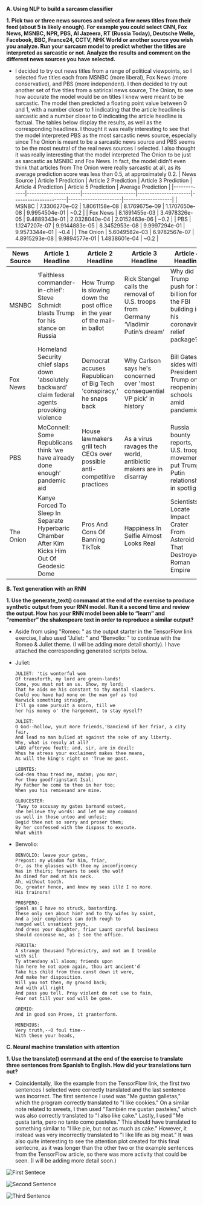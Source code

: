 **A. Using NLP to build a sarcasm classifier**
  
  **1. Pick two or three news sources and select a few news titles from their feed (about 5 is likely enough).  For example you could select CNN, Fox News, MSNBC, NPR, PBS, Al Jazeera, RT (Russia Today), Deutsche Welle, Facebook, BBC, France24, CCTV, NHK World or another source you wish you analyze.  Run your sarcasm model to predict whether the titles are interpreted as sarcastic or not.  Analyze the results and comment on the different news sources you have selected.**
  
* I decided to try out news titles from a range of political viewpoints, so I selected five titles each from MSNBC (more liberal), Fox News (more conservative), and PBS (more independent).  I then decided to try out another set of five titles from a satirical news source, The Onion, to see how accurate the model would be on titles I knew were meant to be sarcastic.  The model then predicted a floating point value between 0 and 1, with a number closer to 1 indicating that the article headline is sarcastic and a number closer to 0 indicating the article headline is factual.  The tables below display the results, as well as the corresponding headlines.  I thought it was really interesting to see that the model interpreted PBS as the most sarcastic news source, especially since The Onion is meant to be a sarcastic news source and PBS seems to be the most neutral of the real news sources I selected.  I also thought it was really interesting that the model interpreted The Onion to be just as sarcastic as MSNBC and Fox News.  In fact, the model didn't even think that articles from The Onion were really sarcastic at all, as its average prediction score was less than 0.5, at approximately 0.2.
| News Source | Article 1 Prediction | Article 2 Prediction | Article 3 Prediction | Article 4 Prediction | Article 5 Prediction | Average Prediction |
|-------------|----------------------|----------------------|----------------------|----------------------|----------------------|--------------------|
| MSNBC       | 7.3306270e-02        | 1.8061158e-08        | 8.1769675e-09        | 1.1707650e-08        | 9.9954504e-01        | ~0.2               |
| Fox News    | 8.1891455e-03        | 3.4978326e-05        | 9.4889343e-01        | 2.0328040e-04        | 2.0152463e-06        | ~0.2               |
| PBS         | 1.1247207e-07        | 9.9144883e-05        | 8.3452953e-08        | 9.9997294e-01        | 9.9573344e-01        | ~0.4               |
| The Onion   | 5.6049582e-03        | 6.9782567e-07        | 4.8915293e-08        | 9.9894577e-01        | 1.4838601e-04        | ~0.2               |

| News Source | Article 1 Headline                                                                                | Article 2 Headline                                                           | Article 3 Headline                                                                   | Article 4 Headline                                                                         | Article 5 Headline                                                                                              |
|-------------|---------------------------------------------------------------------------------------------------|------------------------------------------------------------------------------|--------------------------------------------------------------------------------------|--------------------------------------------------------------------------------------------|-----------------------------------------------------------------------------------------------------------------|
| MSNBC       | ‘Faithless commander-in-chief’: Steve Schmidt blasts  Trump for his stance on Russia              | How Trump is slowing down the post office  in the year of the mail-in ballot | Rick Stengel calls the removal of U.S. troops  from Germany ‘Vladimir Putin’s dream’ | Why did Trump push for $2 billion for the FBI building  in his coronavirus relief package? | Ron Johnson, head of Sen. oversight committee, benefited  financially from policies he backed, claims new group |
| Fox News    | Homeland Security chief slaps down 'absolutely  backward' claim federal agents provoking violence | Democrat accuses Republican of Big Tech  'conspiracy,' he snaps back         | Why Carlson says he's concerned over  'most consequential VP pick' in history        | Bill Gates sides with President Trump  on reopening schools amid pandemic                  | Colorado restaurant owners who defied lockdown close  their doors, cite 'disheartening' restrictions            |
| PBS         | McConnell: Some Republicans think ‘we have  already done enough’ pandemic aid                     | House lawmakers grill tech CEOs over  possible anti-competitive practices    | As a virus ravages the world, antibiotic  makers are in disarray                     | Russia bounty reports, U.S. troop movements put  Trump-Putin relationship in spotlight     | Is U.S. regulatory framework capable of reining in  big tech companies?                                         |
| The Onion   | Kanye Forced To Sleep In Separate Hyperbaric Chamber  After Kim Kicks Him Out Of Geodesic Dome    | Pros And Cons Of Banning TikTok                                              | Happiness In Selfie Almost Looks Real                                                | Scientists Locate Impact Crater From Asteroid  That Destroyed Roman Empire                 | L.A. Designates Open-Air Dining Areas Along  101 Freeway Media                                                  |
  
**B. Text generation with an RNN**

  **1. Use the generate_text() command at the end of the exercise to produce synthetic output from your RNN model.  Run it a second time and review the output.  How has your RNN model been able to “learn” and “remember” the shakespeare text in order to reproduce a similar output?**
  
*  Aside from using "Romeo: " as the output starter in the TensorFlow link exercise, I also used "Juliet: " and "Benvolio: " to continue with the Romeo & Juliet theme.  (I will be adding more detail shortly).  I have attached the corresponding generated scripts below. 

* Juliet: 

      JULIET: 'tis wonterful wom
      Of transforth, my lord are green-lands!
      Come, you must not on us. Show, my lord;
      That he aids me his constant to thy mastal slanders.
      Could you have had none on the man gof as tod
      Warwick something straight,
      I'll go some pursuit a scorn, till we
      her his money o' the hargement, to stay myself?

      JULIET:
      O God--hollow, yout more friends,'Banciend of her friar, a city fair,
      And lead no man bulied at against the soke of any liberty.
      Why, what is resoly at all?
      LAUD afteryou foutt; and, sir, are in devil:
      Whus he atress your exclaiment makes thee means,
      As will the king's right on 'True me past.

      LEONTES:
      God-den thou tread me, madam; you mar;
      For thou goodfrignstant Isal:
      My father he come to thee in her too;
      When you his remiesand are mine.

      GLOUCESTER:
      'Tway to accusay my gates barnand esteet,
      she believe thy words: and let me may command
      us well in those untoo and unfest;
      Begid thee not so sorry and proser them;
      By her confessed with the dispass to execute.
      What whith 


* Benvolio:

      BENVOLIO: leave your gates,
      Prepost: my wisdom for him, friar,
      Or, as the glasses with thee my incomfincency
      Was in theirs; forswers to seek the wolf
      As dined for med at his neck.
      Ah, without tooth.
      Do, greater hence, and know my seas illd I no more.
      His trainors!

      PROSPERO:
      Speal as I have no struck, bastarding.
      These only sen about him? and to thy wifes by saint,
      And a joir complebers can doth rough to
      hanged well unsatiest joys,
      And dress your daughter, friar Launt careful business
      should concease me, as I see the office.

      PERDITA:
      A strange thousand Tybresictry, and not am I tremble
      with sil
      Ty attendany all aloom; friends upon
      him here he not open again, thou art ancient'd
      Take his child from thou canst down it were,
      And make her disposition.
      Will you not then, my ground back;
      And with all right
      And pass you tell. Pray violent do not use to fain,
      Fear not till your sod will be gone.

      GREMIO:
      And in good son Prove, it granterform.

      MENENIUS:
      Very truth,--O foul time--
      With these your heads, 
  
**C. Neural machine translation with attention**

  **1. Use the translate() command at the end of the exercise to translate three sentences from Spanish to English.  How did your translations turn out?**
  
* Coincidentally, like the example from the TensorFlow link, the first two sentences I selected were correctly translated and the last sentence was incorrect.  The first sentence I used was "Me gustan galletas," which the program correctly translated to "I like cookies."  On a similar note related to sweets, I then used "También me gustan pasteles," which was also correctly translated to "I also like cake."  Lastly, I used "Me gusta tarta, pero no tanto como pasteles."  This should have translated to something similar to "I like pie, but not as much as cake."  However, it instead was very incorrectly translated to "I like life as big meat."  It was also quite interesting to see the attention plot created for this final sentecne, as it was longer than the other two or the example sentences from the TensorFlow article, so there was more activity that could be seen. (I will be adding more detail soon.)  

![First Sentece](CookieAttention.png)

![Second Sentence](CakeAttention.png)

![Third Sentence](PieAttention.png)
